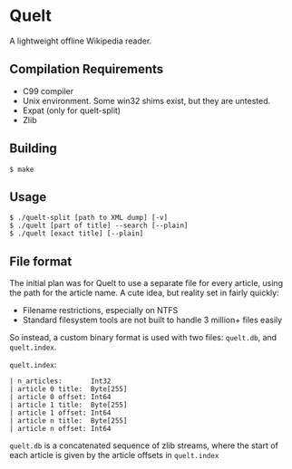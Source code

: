 Quelt
=====
A lightweight offline Wikipedia reader.

Compilation Requirements
------------
* C99 compiler
* Unix environment.  Some win32 shims exist, but they are untested.
* Expat (only for quelt-split)
* Zlib

Building
--------
    $ make

Usage
-----
    $ ./quelt-split [path to XML dump] [-v]
    $ ./quelt [part of title] --search [--plain]
    $ ./quelt [exact title] [--plain]

File format
-----------
The initial plan was for Quelt to use a separate file for every article, using
the path for the article name.  A cute idea, but reality set in fairly quickly:

* Filename restrictions, especially on NTFS
* Standard filesystem tools are not built to handle 3 million+ files easily

So instead, a custom binary format is used with two files: `quelt.db`, and
`quelt.index`.

`quelt.index`:

    | n_articles:       Int32
    | article 0 title:  Byte[255]
    | article 0 offset: Int64
    | article 1 title:  Byte[255]
    | article 1 offset: Int64
    | article n title:  Byte[255]
    | article n offset: Int64

`quelt.db` is a concatenated sequence of zlib streams, where the start of each
article is given by the article offsets in `quelt.index`
